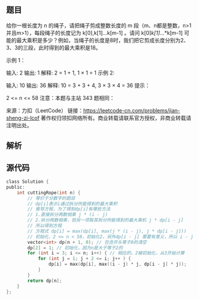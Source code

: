 ## 题目

给你一根长度为 n 的绳子，请把绳子剪成整数长度的 m 段（m、n都是整数，n>1并且m>1），每段绳子的长度记为 k[0],k[1]...k[m-1] 。请问 k[0]*k[1]*...*k[m-1] 可能的最大乘积是多少？例如，当绳子的长度是8时，我们把它剪成长度分别为2、3、3的三段，此时得到的最大乘积是18。

示例 1：

输入: 2
输出: 1
解释: 2 = 1 + 1, 1 × 1 = 1
示例 2:

输入: 10
输出: 36
解释: 10 = 3 + 3 + 4, 3 × 3 × 4 = 36
提示：

2 <= n <= 58
注意：本题与主站 343 题相同：

来源：力扣（LeetCode）
链接：https://leetcode-cn.com/problems/jian-sheng-zi-lcof
著作权归领扣网络所有。商业转载请联系官方授权，非商业转载请注明出处。

## 解析

## 源代码

```C
class Solution {
public:
    int cuttingRope(int n) {
        // 等价于分数字的题目
        // dp[i]表示i通过拆分所能得到的最大乘积
        // 推导方程，为了得到dp[i]有哪些方法
        // 1.直接拆分两数相乘 j * (i - j)
        // 2.拆分两数相乘，但另一项取其拆分所能得到的最大乘机 j * dp[i - j]
        // 所以得到方程
        // 方程式 dp[i] = max(dp[i], max(j * (i - j), j * dp[i - j]))
        // 初始化，2 <= n < 58，初始化2，另外dp[i - j] 需要有意义，所以 i - j >= 2
        vector<int> dp(n + 1, 0); // 包含开头等于0的清空
        dp[2] = 1; // 初始化，因为n是大于等于2的
        for (int i = 3; i <= n; i++) { // 相应的，2被初始化，从3开始计算
            for (int j = 1; j + 2 <= i; j++ ) {
                dp[i] = max(dp[i], max((i - j) * j, dp[i - j] * j));
            }
        }
        return dp[n];
    }
};
```

